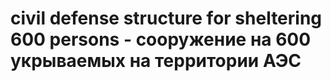 # civil defense structure for sheltering 600 persons - сооружение на 600 укрываемых на территории АЭС
